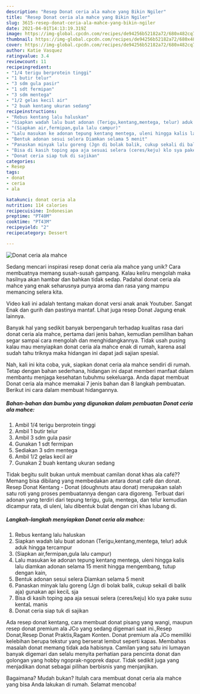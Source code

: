 ```yaml
---
description: "Resep Donat ceria ala mahce yang Bikin Ngiler"
title: "Resep Donat ceria ala mahce yang Bikin Ngiler"
slug: 3615-resep-donat-ceria-ala-mahce-yang-bikin-ngiler
date: 2021-04-01T14:13:19.319Z
image: https://img-global.cpcdn.com/recipes/de94256b52182a72/680x482cq70/donat-ceria-ala-mahce-foto-resep-utama.jpg
thumbnail: https://img-global.cpcdn.com/recipes/de94256b52182a72/680x482cq70/donat-ceria-ala-mahce-foto-resep-utama.jpg
cover: https://img-global.cpcdn.com/recipes/de94256b52182a72/680x482cq70/donat-ceria-ala-mahce-foto-resep-utama.jpg
author: Katie Vasquez
ratingvalue: 3.4
reviewcount: 11
recipeingredient:
- "1/4 terigu berprotein tinggi"
- "1 butir telur"
- "3 sdm gula pasir"
- "1 sdt fermipan"
- "3 sdm mentega"
- "1/2 gelas kecil air"
- "2 buah kentang ukuran sedang"
recipeinstructions:
- "Rebus kentang lalu haluskan"
- "Siapkan wadah lalu buat adonan (Terigu,kentang,mentega, telur) aduk aduk hingga tercampur"
- "(Siapkan air,fermipan,gula lalu campur)"
- "Lalu masukan ke adonan tepung kentang mentega, uleni hingga kalis lalu diamkan adonan selama 15 menit hingga mengembang, tutup dengan kain,"
- "Bentuk adonan sesui selera Diamkan selama 5 menit"
- "Panaskan minyak lalu goreng (Jgn di bolak balik, cukup sekali di balik aja) gunakan api keciL sja"
- "Bisa di kasih toping apa aja sesuai selera (ceres/keju) klo sya pake susu kentaL manis"
- "Donat ceria siap tuk di sajikan"
categories:
- Resep
tags:
- donat
- ceria
- ala

katakunci: donat ceria ala 
nutrition: 114 calories
recipecuisine: Indonesian
preptime: "PT40M"
cooktime: "PT43M"
recipeyield: "2"
recipecategory: Dessert

---
```



![Donat ceria ala mahce](https://img-global.cpcdn.com/recipes/de94256b52182a72/680x482cq70/donat-ceria-ala-mahce-foto-resep-utama.jpg)

Sedang mencari inspirasi resep donat ceria ala mahce yang unik? Cara membuatnya memang susah-susah gampang. Kalau keliru mengolah maka hasilnya akan hambar dan bahkan tidak sedap. Padahal donat ceria ala mahce yang enak seharusnya punya aroma dan rasa yang mampu memancing selera kita.

Video kali ini adalah tentang makan donat versi anak anak Youtuber. Sangat Enak dan gurih dan pastinya mantaf. Lihat juga resep Donat Jagung enak lainnya.

Banyak hal yang sedikit banyak berpengaruh terhadap kualitas rasa dari donat ceria ala mahce, pertama dari jenis bahan, kemudian pemilihan bahan segar sampai cara mengolah dan menghidangkannya. Tidak usah pusing kalau mau menyiapkan donat ceria ala mahce enak di rumah, karena asal sudah tahu triknya maka hidangan ini dapat jadi sajian spesial.


Nah, kali ini kita coba, yuk, siapkan donat ceria ala mahce sendiri di rumah. Tetap dengan bahan sederhana, hidangan ini dapat memberi manfaat dalam membantu menjaga kesehatan tubuhmu sekeluarga. Anda dapat membuat Donat ceria ala mahce memakai 7 jenis bahan dan 8 langkah pembuatan. Berikut ini cara dalam membuat hidangannya.

<!--inarticleads1-->

##### Bahan-bahan dan bumbu yang digunakan dalam pembuatan Donat ceria ala mahce:

1. Ambil 1/4 terigu berprotein tinggi
1. Ambil 1 butir telur
1. Ambil 3 sdm gula pasir
1. Gunakan 1 sdt fermipan
1. Sediakan 3 sdm mentega
1. Ambil 1/2 gelas kecil air
1. Gunakan 2 buah kentang ukuran sedang


Tidak begitu sulit bukan untuk membuat camilan donat khas ala café?? Memang bisa dibilang yang membedakan antara donat café dan donat. Resep Donat Kentang - Donat (doughnuts atau donat) merupakan salah satu roti yang proses pembuatannya dengan cara digoreng. Terbuat dari adonan yang terdiri dari tepung terigu, gula, mentega, dan telur kemudian dicampur rata, di uleni, lalu dibentuk bulat dengan ciri khas lubang di. 

<!--inarticleads2-->

##### Langkah-langkah menyiapkan Donat ceria ala mahce:

1. Rebus kentang lalu haluskan
1. Siapkan wadah lalu buat adonan (Terigu,kentang,mentega, telur) aduk aduk hingga tercampur
1. (Siapkan air,fermipan,gula lalu campur)
1. Lalu masukan ke adonan tepung kentang mentega, uleni hingga kalis lalu diamkan adonan selama 15 menit hingga mengembang, tutup dengan kain,
1. Bentuk adonan sesui selera Diamkan selama 5 menit
1. Panaskan minyak lalu goreng (Jgn di bolak balik, cukup sekali di balik aja) gunakan api keciL sja
1. Bisa di kasih toping apa aja sesuai selera (ceres/keju) klo sya pake susu kentaL manis
1. Donat ceria siap tuk di sajikan


Ada resep donat kentang, cara membuat donat pisang yang wangi, maupun resep donat premium ala JCo yang sedang digemari saat ini.,Resep Donat,Resep Donat Praktis,Ragam Konten. Donat premium ala JCo memiliki kelebihan berupa tekstur yang berserat lembut seperti kapas. Membahas masalah donat memang tidak ada habisnya. Camilan yang satu ini lumayan banyak digemari dan selalu menyita perhatian para pencinta donat dan golongan yang hobby ngoprak-ngoprek dapur. Tidak sedikit juga yang menjadikan donat sebagai pilihan berbisnis yang menjanjikan. 

Bagaimana? Mudah bukan? Itulah cara membuat donat ceria ala mahce yang bisa Anda lakukan di rumah. Selamat mencoba!
